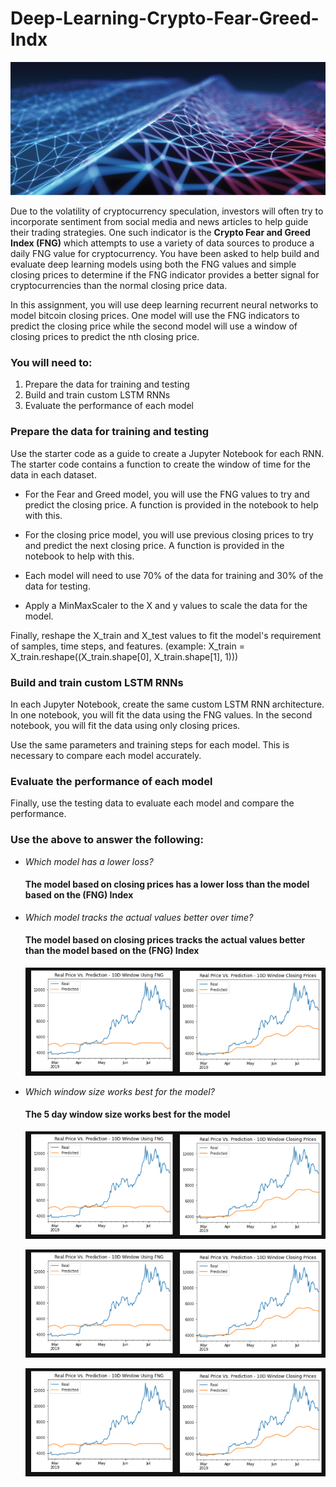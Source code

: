 
# Deep-Learning-Crypto-Fear-Greed-Indx
![deep learning](https://github.com/rtorres2020/Deep-Learning-Crypto-Fear-Greed-Indx/blob/main/Images/deep%20learning.png)


Due to the volatility of cryptocurrency speculation, investors will often try to incorporate sentiment from social media and news articles to help guide their trading strategies. One such indicator is the **Crypto Fear and Greed Index (FNG)** which attempts to use a variety of data sources to produce a daily FNG value for cryptocurrency. You have been asked to help build and evaluate deep learning models using both the FNG values and simple closing prices to determine if the FNG indicator provides a better signal for cryptocurrencies than the normal closing price data.

In this assignment, you will use deep learning recurrent neural networks to model bitcoin closing prices. One model will use the FNG indicators to predict the closing price while the second model will use a window of closing prices to predict the nth closing price.

### You will need to:

  1. Prepare the data for training and testing
  2. Build and train custom LSTM RNNs
  3. Evaluate the performance of each model

### Prepare the data for training and testing
Use the starter code as a guide to create a Jupyter Notebook for each RNN. The starter code contains a function to create the window of time for the data in each dataset.

  * For the Fear and Greed model, you will use the FNG values to try and predict the closing price. A function is provided in the notebook to help with this.

  * For the closing price model, you will use previous closing prices to try and predict the next closing price. A function is provided in the notebook to help with this.

  * Each model will need to use 70% of the data for training and 30% of the data for testing.

  * Apply a MinMaxScaler to the X and y values to scale the data for the model.

Finally, reshape the X_train and X_test values to fit the model's requirement of samples, time steps, and features. (example: X_train = X_train.reshape((X_train.shape[0], X_train.shape[1], 1)))

### Build and train custom LSTM RNNs

In each Jupyter Notebook, create the same custom LSTM RNN architecture. In one notebook, you will fit the data using the FNG values. In the second notebook, you will fit the data using only closing prices.

Use the same parameters and training steps for each model. This is necessary to compare each model accurately.

### Evaluate the performance of each model

Finally, use the testing data to evaluate each model and compare the performance.


### Use the above to answer the following:

* *Which model has a lower loss?*
   #### The model based on closing prices has a lower loss than the model based on the (FNG) Index
  
   
* *Which model tracks the actual values better over time?*
   #### The model based on closing prices tracks the actual values better than the model based on the (FNG) Index
   
   ![10D](https://github.com/rtorres2020/Deep-Learning-Crypto-Fear-Greed-Indx/blob/main/Images/fng%20vs%20closing%20prices%2010D.png)
   
* *Which window size works best for the model?*
   #### The 5 day window size works best for the model
   
   ![10D](https://github.com/rtorres2020/Deep-Learning-Crypto-Fear-Greed-Indx/blob/main/Images/fng%20vs%20closing%20prices%2010D.png)
   
   ![10D](https://github.com/rtorres2020/Deep-Learning-Crypto-Fear-Greed-Indx/blob/main/Images/fng%20vs%20closing%20prices%2010D.png)
   
   ![10D](https://github.com/rtorres2020/Deep-Learning-Crypto-Fear-Greed-Indx/blob/main/Images/fng%20vs%20closing%20prices%2010D.png)


